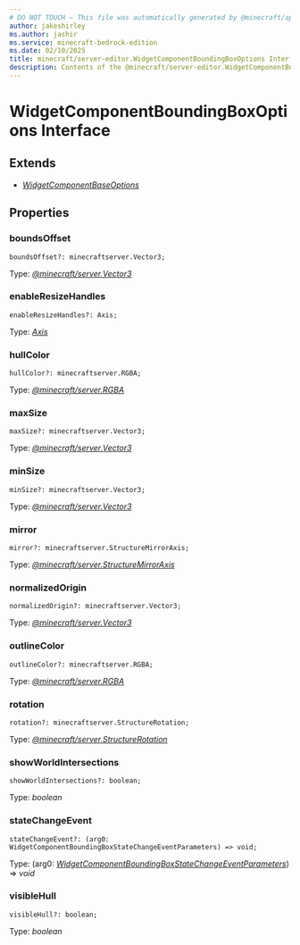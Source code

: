 ```yaml
---
# DO NOT TOUCH — This file was automatically generated by @minecraft/api-docs-generator, to report problems file an issue at https://github.com/Mojang/minecraft-scripting-libraries
author: jakeshirley
ms.author: jashir
ms.service: minecraft-bedrock-edition
ms.date: 02/10/2025
title: minecraft/server-editor.WidgetComponentBoundingBoxOptions Interface
description: Contents of the @minecraft/server-editor.WidgetComponentBoundingBoxOptions class.
---
```

# WidgetComponentBoundingBoxOptions Interface

## Extends
- [*WidgetComponentBaseOptions*](WidgetComponentBaseOptions.md)

## Properties

### **boundsOffset**
`boundsOffset?: minecraftserver.Vector3;`

Type: [*@minecraft/server.Vector3*](../../../scriptapi/minecraft/server/Vector3.md)

### **enableResizeHandles**
`enableResizeHandles?: Axis;`

Type: [*Axis*](Axis.md)

### **hullColor**
`hullColor?: minecraftserver.RGBA;`

Type: [*@minecraft/server.RGBA*](../../../scriptapi/minecraft/server/RGBA.md)

### **maxSize**
`maxSize?: minecraftserver.Vector3;`

Type: [*@minecraft/server.Vector3*](../../../scriptapi/minecraft/server/Vector3.md)

### **minSize**
`minSize?: minecraftserver.Vector3;`

Type: [*@minecraft/server.Vector3*](../../../scriptapi/minecraft/server/Vector3.md)

### **mirror**
`mirror?: minecraftserver.StructureMirrorAxis;`

Type: [*@minecraft/server.StructureMirrorAxis*](../../../scriptapi/minecraft/server/StructureMirrorAxis.md)

### **normalizedOrigin**
`normalizedOrigin?: minecraftserver.Vector3;`

Type: [*@minecraft/server.Vector3*](../../../scriptapi/minecraft/server/Vector3.md)

### **outlineColor**
`outlineColor?: minecraftserver.RGBA;`

Type: [*@minecraft/server.RGBA*](../../../scriptapi/minecraft/server/RGBA.md)

### **rotation**
`rotation?: minecraftserver.StructureRotation;`

Type: [*@minecraft/server.StructureRotation*](../../../scriptapi/minecraft/server/StructureRotation.md)

### **showWorldIntersections**
`showWorldIntersections?: boolean;`

Type: *boolean*

### **stateChangeEvent**
`stateChangeEvent?: (arg0: WidgetComponentBoundingBoxStateChangeEventParameters) => void;`

Type: (arg0: [*WidgetComponentBoundingBoxStateChangeEventParameters*](WidgetComponentBoundingBoxStateChangeEventParameters.md)) => *void*

### **visibleHull**
`visibleHull?: boolean;`

Type: *boolean*
